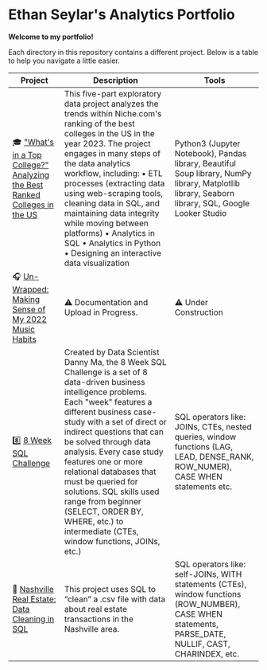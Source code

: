 # Ethan Seylar's Analytics Portfolio

**Welcome to my portfolio!**

Each directory in this repository contains a different project. Below is a table to help you navigate a little easier.

| Project | Description | Tools |
|---|---|---|
| 🎓 ["What's in a Top College?" Analyzing the Best Ranked Colleges in the US](https://github.com/eseylar/PortfolioProjects/tree/main/TopCollegesAnalysis) | This five-part exploratory data project analyzes the trends within Niche.com's ranking of the best colleges in the US in the year 2023. The project engages in many steps of the data analytics workflow, including: • ETL processes (extracting data using web-scraping tools, cleaning data in SQL, and maintaining data integrity while moving between platforms) • Analytics in SQL • Analytics in Python • Designing an interactive data visualization | Python3 (Jupyter Notebook), Pandas library, Beautiful Soup library, NumPy library, Matplotlib library, Seaborn library, SQL, Google Looker Studio |
| 🎧 [Un-Wrapped: Making Sense of My 2022 Music Habits](https://github.com/eseylar/PortfolioProjects/tree/main/2022MusicWrapped) | ⚠️ Documentation and Upload in Progress. | ⚠️ Under Construction |
| 8️⃣ [8 Week SQL Challenge](https://github.com/eseylar/PortfolioProjects/tree/main/8WeekSQLChallenge)  | Created by Data Scientist Danny Ma, the 8 Week SQL Challenge is a set of 8 data-driven business intelligence problems. Each "week" features a different business case-study with a set of direct or indirect questions that can be solved through data analysis. Every case study features one or more relational databases that must be queried for solutions.  SQL skills used range from beginner (SELECT, ORDER BY, WHERE, etc.) to intermediate (CTEs, window functions, JOINs, etc.) | SQL operators like: JOINs, CTEs, nested queries, window functions (LAG, LEAD, DENSE_RANK, ROW_NUMER), CASE WHEN statements etc.  |
| 🏡 [Nashville Real Estate: Data Cleaning in SQL](https://github.com/eseylar/PortfolioProjects/tree/main/NashvilleHousing) | This project uses SQL to “clean” a .csv file with data about real estate transactions in the Nashville area.  | SQL operators like: self-JOINs, WITH statements (CTEs), window functions (ROW_NUMBER), CASE WHEN statements, PARSE_DATE, NULLIF, CAST, CHARINDEX, etc. |
